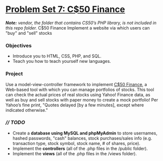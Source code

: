 # [Problem Set 7: C$50 Finance](http://cdn.cs50.net/2016/x/psets/7/pset7/pset7.html)

***Note:*** *vendor, the folder that contains CS50’s PHP library, is not included in this repo folder.*
C$50 Finance Implement a website via which users can "buy" and "sell" stocks

### Objectives
- Introduce you to HTML, CSS, PHP, and SQL.
- Teach you how to teach yourself new languages.

### Project
Use a model-view-controller framework to implement [C$50 Finance](https://finance.cs50.net/), 
a Web-based tool with which you can manage portfolios of stocks. This tool can check the actual 
prices of real stocks using Yahoo! Finance data, as well as buy and sell stocks with paper money 
to create a mock portfolio! Per Yahoo’s fine print, "Quotes delayed [by a few minutes], except 
where indicated otherwise."

### *// TODO*
- Create a **database using MySQL and phpMyAdmin** to store usernames, hashed passwords, "cash" balances, stock purchases/sales info (e.g. transaction type, stock symbol, stock name, # of shares, price).
- Implement the **controllers** (all of the .php files in the /public folder).
- Implement the **views** (all of the .php files in the /views folder).
